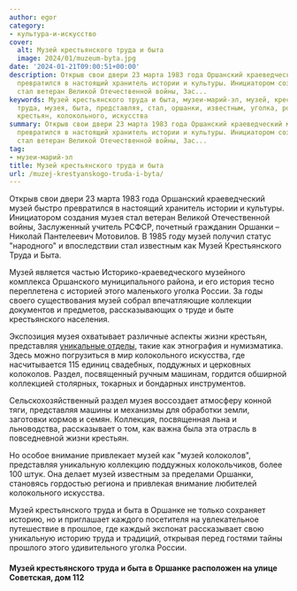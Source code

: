 ```yaml
---
author: egor
category:
- культура-и-искусство
cover:
  alt: Музей крестьянского труда и быта
  image: 2024/01/muzeum-byta.jpg
date: '2024-01-21T09:00:51+00:00'
description: Открыв свои двери 23 марта 1983 года Оршанский краеведческий музей быстро
  превратился в настоящий хранитель истории и культуры. Инициатором создания музея
  стал ветеран Великой Отечественной войны, Зас...
keywords: Музей крестьянского труда и быта, музеи-марий-эл, музей, крестьянского,
  труда, музея, быта, представляя, стал, оршанки, известным, уголка, россии, жизни,
  крестьян, колокольного, искусства
summary: Открыв свои двери 23 марта 1983 года Оршанский краеведческий музей быстро
  превратился в настоящий хранитель истории и культуры. Инициатором создания музея
  стал ветеран Великой Отечественной войны, Зас...
tag:
- музеи-марий-эл
title: Музей крестьянского труда и быта
url: /muzej-krestyanskogo-truda-i-byta/
---
```


Открыв свои двери 23 марта 1983 года Оршанский краеведческий музей быстро превратился в настоящий хранитель истории и культуры. Инициатором создания музея стал ветеран Великой Отечественной войны, Заслуженный учитель РСФСР, почетный гражданин Оршанки – Николай Пантелеевич Мотовилов. В 1985 году музей получил статус "народного" и впоследствии стал известным как Музей Крестьянского Труда и Быта.

Музей является частью Историко-краеведческого музейного комплекса Оршанского муниципального района, и его история тесно переплетена с историей этого маленького уголка России. За годы своего существования музей собрал впечатляющие коллекции документов и предметов, рассказывающих о труде и быте крестьянского населения.

Экспозиция музея охватывает различные аспекты жизни крестьян, представляя [уникальные отделы](/muzej-samogona/), такие как этнография и нумизматика. Здесь можно погрузиться в мир колокольного искусства, где насчитывается 115 единиц свадебных, поддужных и церковных колоколов. Раздел, посвященный ручным машинам, гордится обширной коллекцией столярных, токарных и бондарных инструментов.

Сельскохозяйственный раздел музея воссоздает атмосферу конной тяги, представляя машины и механизмы для обработки земли, заготовки кормов и семян. Коллекция, посвященная льна и льноводства, рассказывает о том, как важна была эта отрасль в повседневной жизни крестьян.

Но особое внимание привлекает музей как "музей колоколов", представляя уникальную коллекцию поддужных колокольчиков, более 100 штук. Она делает музей известным за пределами Оршанки, становясь гордостью региона и привлекая внимание любителей колокольного искусства.

Музей крестьянского труда и быта в Оршанке не только сохраняет историю, но и приглашает каждого посетителя на увлекательное путешествие в прошлое, где каждый экспонат рассказывает свою уникальную историю труда и традиций, открывая перед гостями тайны прошлого этого удивительного уголка России.

#### Музей крестьянского труда и быта в Оршанке расположен на улице Советская, дом 112